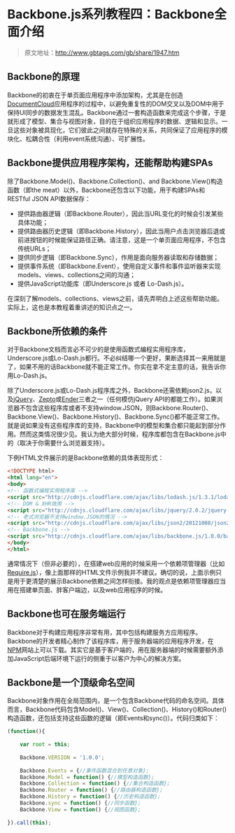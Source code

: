 # Backbone.js系列教程四：Backbone全面介绍

> 原文地址：http://www.gbtags.com/gb/share/1947.htm

## Backbone的原理

Backbone的初衷在于单页面应用程序中添加架构，尤其是在创造[DocumentCloud](http://www.gbtags.com/gb/share/1947.htm#www.documentcloud.org/home)应用程序的过程中，以避免重复性的DOM交叉以及DOM中用于保持UI同步的数据发生混乱。Backbone通过一套构造函数来完成这个步骤，于是就形成了模型、集合与视图对象，目的在于组织应用程序的数据、逻辑和显示。一旦这些对象被具现化，它们彼此之间就存在特殊的关系，共同保证了应用程序的模块化、松耦合性（利用event系统沟通）、可扩展性。

## Backbone提供应用程序架构，还能帮助构建SPAs

除了Backbone.Model()、Backbone.Collection()、and Backbone.View()构造函数（即the meat）以外，Backbone还包含以下功能，用于构建SPAs和RESTful JSON API数据保存：
* 提供路由器逻辑（即Backbone.Router），因此当URL变化的时候会引发某些具体功能；
* 提供路由器历史逻辑（即Backbone.History），因此当用户点击浏览器后退或前进按钮的时候能保证路径正确。请注意，这是一个单页面应用程序，不包含传统URLs；
* 提供同步逻辑（即Backbone.Sync），作用是面向服务器读取和存储数据；
* 提供事件系统（即Backbone.Event），使用自定义事件和事件监听器来实现models、views、collections之间的沟通；
* 提供JavaScript功能库（即Underscore.js 或者 Lo-Dash.js）。

在深刻了解models、collections、views之前，请先弄明白上述这些帮助功能。实际上，这也是本教程着重讲述的知识点之一。

## Backbone所依赖的条件

对于Backbone文档而言必不可少的是使用函数式编程实用程序库，Underscore.js或Lo-Dash.js都行。不必纠结哪一个更好，果断选择其一来用就是了，如果不用的话Backbone就不能正常工作。你实在拿不定主意的话，我告诉你用Lo-Dash.js。

除了Underscore.js或Lo-Dash.js程序库之外，Backbone还需依赖json2.js，以及[jQuery](http://jquery.com/)、[Zepto](http://zeptojs.com/)或[Ender](http://ender.jit.su/)三者之一（任何模仿jQuery API的都能工作）。如果浏览器不包含这些程序库或者不支持window.JSON，则Backbone.Router()、Backbone.View()、Backbone.History()、Backbone.Sync()都不能正常工作。就是说如果没有这些程序库的支持，Backbone中的模型和集合都只能起到部分作用。然而这类情况很少见。我认为绝大部分时候，程序库都包含在Backbone.js中的（取决于你需要什么浏览器支持）。

下例HTML文件展示的是Backbone依赖的具体表现形式：
```html
<!DOCTYPE html>
<html lang="en">
<body>
<!-- 函数式编程实用程序库 -->
<script src="http://cdnjs.cloudflare.com/ajax/libs/lodash.js/1.3.1/lodash.underscore.js"></script>
<!-- DOM & XHR效用 -->
<script src="http://cdnjs.cloudflare.com/ajax/libs/jquery/2.0.2/jquery.min.js"></script>
<!-- 老式浏览器不支持window.JSON的情况 -->
<script src="http://cdnjs.cloudflare.com/ajax/libs/json2/20121008/json2.js"></script>
<!-- Backbone.js -->
<script src="http://cdnjs.cloudflare.com/ajax/libs/backbone.js/1.0.0/backbone-min.js"></script>
</body>
</html>
```
 通常情况下（但非必要的），在搭建web应用的时候采用一个依赖项管理器（比如[Require.js](http://requirejs.org/)），像上面那样的HTML文件示例我并不建议。确切的说，上面示例只是用于更清楚的展示Backbone依赖之间怎样衔接。我的观点是依赖项管理器应当用在搭建单页面、胖客户端边，以及web应用程序的时候。

## Backbone也可在服务端运行

Backbone对于构建应用程序非常有用，其中包括构建服务方应用程序。Backbone的开发者精心制作了该程序库，用于服务器端的应用程序开发，在[NPM](http://www.gbtags.com/gb/share/1947.htm#npmjs.org/package/backbone)网站上可以下载。其实它是基于客户端的，用在服务器端的时候需要额外添加JavaScript后端环境下运行的侧重于以客户为中心的解决方案。

## Backbone是一个顶级命名空间

Backbone对象作用在全局范围内，是一个包含Backbone代码的命名空间。具体而言，Backbone代码包含Model()、View()、Collection()、History()和Router()构造函数，还包括支持这些函数的逻辑（即Events和sync()）。代码归类如下：
```javascript
(function(){
 
    var root = this;
 
    Backbone.VERSION = '1.0.0';
 
    Backbone.Events = {//事件函数混合到任意对象};
    Backbone.Model = function() {//模型构造函数};
    Backbone.Collection = function() {//集合构造函数};
    Backbone.Router = function() {//路由器构造函数};
    Backbone.History = function() {//历史构造函数};
    Backbone.sync = function() {//同步函数};
    Backbone.View = function() {//视图函数};
 
}).call(this);
```